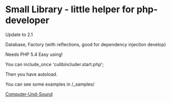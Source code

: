 # Small Library - little helper for php-developer #

Update to 2.1

Database, Factory (with reflections, good for dependency injection develop)

Needs PHP 5.4
Easy using!

You can include_once 'culibincluder.start.php';

Then you have autoload.

You can see some examples in /_samples/

[Computer-Und-Sound](http://www.Computer-Und-Sound.de)